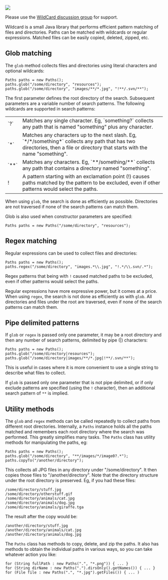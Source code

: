 ![](https://raw.github.com/wiki/EsotericSoftware/wildcard/images/logo.png)

Please use the [WildCard discussion group](http://groups.google.com/group/wildcard-users) for support.

Wildcard is a small Java library that performs efficient pattern matching of files and directories. Paths can be matched with wildcards or regular expressions. Matched files can be easily copied, deleted, zipped, etc.

## Glob matching

The `glob` method collects files and directories using literal characters and optional wildcards:

    Paths paths = new Paths();
    paths.glob("/some/directory", "resources");
    paths.glob("/some/directory", "images/**/*.jpg", "!**/.svn/**");

The first parameter defines the root directory of the search. Subsequent parameters are a variable number of search patterns. The following wildcards are supported in search patterns:

<table>
  <tr><td>`?`</td><td>Matches any single character. Eg, `something?` collects any path that is named "something" plus any character.</td></tr>
  <tr><td>`*`</td><td>Matches any characters up to the next slash. Eg, `*/*/something*` collects any path that has two directories, then a file or directory that starts with the name "something".</td></tr>
  <tr><td>`**`</td><td>Matches any characters. Eg, `**/something/**` collects any path that contains a directory named "something".</td></tr>
  <tr><td>!</td><td>A pattern starting with an exclamation point (!) causes paths matched by the pattern to be excluded, even if other patterns would select the paths.</td></tr>
</table>

When using `glob`, the search is done as efficiently as possible. Directories are not traversed if none of the search patterns can match them.

Glob is also used when constructor parameters are specified:

    Paths paths = new Paths("/some/directory", "resources");

## Regex matching

Regular expressions can be used to collect files and directories:

    Paths paths = new Paths();
    paths.regex("/some/directory", "images.*\\.jpg", "!.*/\\.svn/.*");

Regex patterns that being with `!` caused matched paths to be excluded, even if other patterns would select the paths.

Regular expressions have more expressive power, but it comes at a price. When using `regex`, the search is not done as efficiently as with `glob`. All directories and files under the root are traversed, even if none of the search patterns can match them.

## Pipe delimited patterns

If `glob` or `regex` is passed only one parameter, it may be a root directory and then any number of search patterns, delimited by pipe (|) characters:

    Paths paths = new Paths();
    paths.glob("/some/directory|resources");
    paths.glob("/some/directory|images/**/*.jpg|!**/.svn/**");

This is useful in cases where it is more convenient to use a single string to describe what files to collect.

If `glob` is passed only one parameter that is not pipe delimited, or if only exclude patterns are specified (using the `!` character), then an additional search pattern of `**` is implied.

## Utility methods

The `glob` and `regex` methods can be called repeatedly to collect paths from different root directories. Internally, a `Paths` instance holds all the paths matched and remembers each root directory where the search was performed. This greatly simplifies many tasks. The `Paths` class has utility methods for manipulating the paths, eg:

    Paths paths = new Paths();
    paths.glob("/some/directory", "**/images/*/image0?.*");
    paths.copyTo("/another/directory");

This collects all JPG files in any directory under "/some/directory". It then copies those files to "/another/directory". Note that the directory structure under the root directory is preserved. Eg, if you had these files:

    /some/directory/stuff.jpg
    /some/directory/otherstuff.gif
    /some/directory/animals/cat.jpg
    /some/directory/animals/dog.jpg
    /some/directory/animals/giraffe.tga

The result after the copy would be:

    /another/directory/stuff.jpg
    /another/directory/animals/cat.jpg
    /another/directory/animals/dog.jpg

The `Paths` class has methods to copy, delete, and zip the paths. It also has methods to obtain the individual paths in various ways, so you can take whatever action you like:

    for (String fullPath : new Paths(".", "*.png")) { ... }
    for (String dirName : new Paths(".").dirsOnly().getNames()) { ... }
    for (File file : new Paths(".", "*.jpg").getFiles()) { ... )
